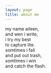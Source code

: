 ```yaml
---
layout: page
title: about me
---
```


my name aileen,  
and wen i write,  
i try my best  
to capture lite.  
somtimes i fail  
and put out trash,  
somtimes i win  
and catch the flash.  